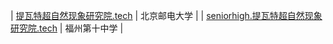 | [提瓦特超自然现象研究院.tech](https://提瓦特超自然现象研究院.tech) | 北京邮电大学 |
| [seniorhigh.提瓦特超自然现象研究院.tech](https://seniorhigh.提瓦特超自然现象研究院.tech) | 福州第十中学 |